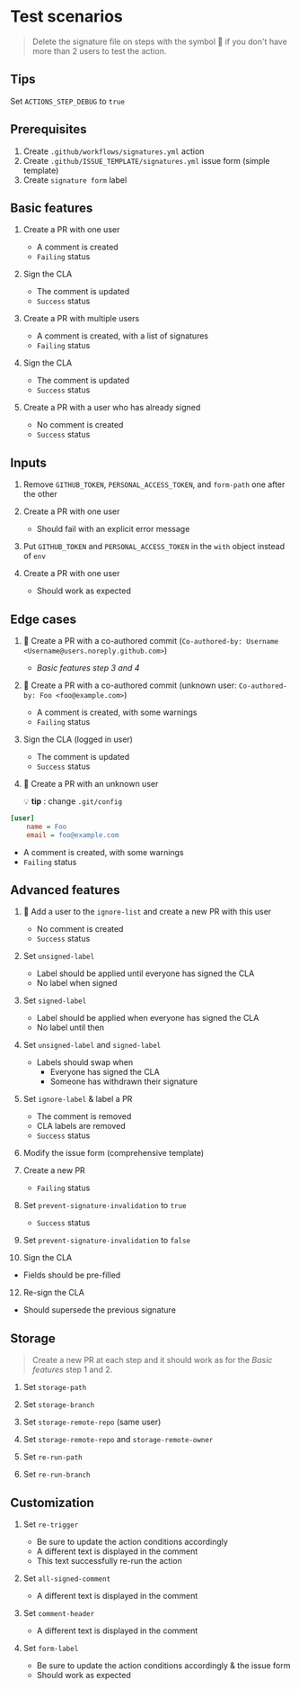 # Test scenarios

> Delete the signature file on steps with the symbol 🔁 if you don't have more
> than 2 users to test the action.

## Tips

Set `ACTIONS_STEP_DEBUG` to `true`

## Prerequisites

1. Create `.github/workflows/signatures.yml` action
2. Create `.github/ISSUE_TEMPLATE/signatures.yml` issue form (simple template)
3. Create `signature form` label

## Basic features

1. Create a PR with one user
   - A comment is created
   - `Failing` status

2. Sign the CLA
   - The comment is updated
   - `Success` status

3. Create a PR with multiple users
   - A comment is created, with a list of signatures
   - `Failing` status

4. Sign the CLA
   - The comment is updated
   - `Success` status

5. Create a PR with a user who has already signed
   - No comment is created
   - `Success` status

## Inputs

1. Remove `GITHUB_TOKEN`, `PERSONAL_ACCESS_TOKEN`, and `form-path` one after the
   other

2. Create a PR with one user
   - Should fail with an explicit error message

3. Put `GITHUB_TOKEN` and `PERSONAL_ACCESS_TOKEN` in the `with` object instead
   of `env`

4. Create a PR with one user
   - Should work as expected

## Edge cases

1. 🔁 Create a PR with a co-authored commit
   (`Co-authored-by: Username <Username@users.noreply.github.com>`)
   - _Basic features step 3 and 4_

2. 🔁 Create a PR with a co-authored commit (unknown user:
   `Co-authored-by: Foo <foo@example.com>`)
   - A comment is created, with some warnings
   - `Failing` status

3. Sign the CLA (logged in user)
   - The comment is updated
   - `Success` status

4. 🔁 Create a PR with an unknown user

   💡 **tip** : change `.git/config`

```ini
[user]
	name = Foo
	email = foo@example.com
```

- A comment is created, with some warnings
- `Failing` status

## Advanced features

1. 🔁 Add a user to the `ignore-list` and create a new PR with this user
   - No comment is created
   - `Success` status

2. Set `unsigned-label`
   - Label should be applied until everyone has signed the CLA
   - No label when signed

3. Set `signed-label`
   - Label should be applied when everyone has signed the CLA
   - No label until then

4. Set `unsigned-label` and `signed-label`
   - Labels should swap when
     - Everyone has signed the CLA
     - Someone has withdrawn their signature

5. Set `ignore-label` & label a PR
   - The comment is removed
   - CLA labels are removed
   - `Success` status

6. Modify the issue form (comprehensive template)

7. Create a new PR
   - `Failing` status

8. Set `prevent-signature-invalidation` to `true`
   - `Success` status

9. Set `prevent-signature-invalidation` to `false`
10. Sign the CLA

- Fields should be pre-filled

12. Re-sign the CLA

- Should supersede the previous signature

## Storage

> Create a new PR at each step and it should work as for the _Basic features_
> step 1 and 2.

1. Set `storage-path`

2. Set `storage-branch`

3. Set `storage-remote-repo` (same user)

4. Set `storage-remote-repo` and `storage-remote-owner`

5. Set `re-run-path`

6. Set `re-run-branch`

## Customization

1. Set `re-trigger`
   - Be sure to update the action conditions accordingly
   - A different text is displayed in the comment
   - This text successfully re-run the action

2. Set `all-signed-comment`
   - A different text is displayed in the comment

3. Set `comment-header`
   - A different text is displayed in the comment

4. Set `form-label`
   - Be sure to update the action conditions accordingly & the issue form
   - Should work as expected
